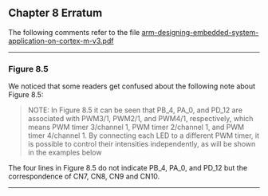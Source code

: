 ## Chapter 8 Erratum

The following comments refer to the file [arm-designing-embedded-system-application-on-cortex-m-v3.pdf](https://armkeil.blob.core.windows.net/developer/Files/pdf/ebook/arm-designing-embedded-system-application-on-cortex-m-v3.pdf)

---

### Figure 8.5

We noticed that some readers get confused about the following note about Figure 8.5:

> NOTE: In Figure 8.5 it can be seen that PB_4, PA_0, and PD_12 are associated with
PWM3/1, PWM2/1, and PWM4/1, respectively, which means PWM timer 3/channel
1, PWM timer 2/channel 1, and PWM timer 4/channel 1. By connecting each LED to a
different PWM timer, it is possible to control their intensities independently, as will be
shown in the examples below

The four lines in Figure 8.5 do not indicate PB_4, PA_0, and PD_12 but the correspondence of CN7, CN8, CN9 and CN10.

---
